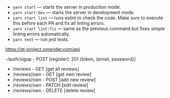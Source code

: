##

- `yarn start` &mdash; starts the server in production mode.
- `yarn start:dev` &mdash; starts the server in development mode.
- `yarn start lint` &mdash; runs eslint to check the code. Make sure to execute this before each PR and fix all linting errors.
- `yarn start lint:fix` &mdash; same as the previous command but fixes simple linting errors automatically.
- `yarn test` &mdash; run jest tests.

https://gt-project.onrender.com/api

-/auth/sigup - POST [register]: 201 {token, {email, password}}

- /reviews - GET [get all reviews]
- /reviews/own - GET [get own review]
- /reviews/own - POST [add new review]
- /reviews/own - PATCH [edit review]
- /reviews/own - DELETE [delete review]
